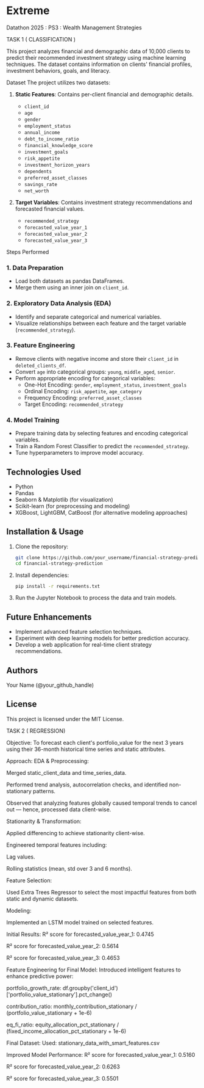 # Extreme
Datathon 2025 : PS3 : Wealth Management Strategies

TASK 1 ( CLASSIFICATION )

This project analyzes financial and demographic data of 10,000 clients to predict their recommended investment strategy using machine learning techniques. The dataset contains information on clients' financial profiles, investment behaviors, goals, and literacy.

 Dataset
The project utilizes two datasets:

1. **Static Features**: Contains per-client financial and demographic details.
    - `client_id`
    - `age`
    - `gender`
    - `employment_status`
    - `annual_income`
    - `debt_to_income_ratio`
    - `financial_knowledge_score`
    - `investment_goals`
    - `risk_appetite`
    - `investment_horizon_years`
    - `dependents`
    - `preferred_asset_classes`
    - `savings_rate`
    - `net_worth`

2. **Target Variables**: Contains investment strategy recommendations and forecasted financial values.
    - `recommended_strategy`
    - `forecasted_value_year_1`
    - `forecasted_value_year_2`
    - `forecasted_value_year_3`

 Steps Performed

### 1. Data Preparation
- Load both datasets as pandas DataFrames.
- Merge them using an inner join on `client_id`.

### 2. Exploratory Data Analysis (EDA)
- Identify and separate categorical and numerical variables.
- Visualize relationships between each feature and the target variable (`recommended_strategy`).

### 3. Feature Engineering
- Remove clients with negative income and store their `client_id` in `deleted_clients_df`.
- Convert `age` into categorical groups: `young`, `middle_aged`, `senior`.
- Perform appropriate encoding for categorical variables:
  - One-Hot Encoding: `gender`, `employment_status`, `investment_goals`
  - Ordinal Encoding: `risk_appetite`, `age_category`
  - Frequency Encoding: `preferred_asset_classes`
  - Target Encoding: `recommended_strategy`

### 4. Model Training
- Prepare training data by selecting features and encoding categorical variables.
- Train a Random Forest Classifier to predict the `recommended_strategy`.
- Tune hyperparameters to improve model accuracy.

## Technologies Used
- Python
- Pandas
- Seaborn & Matplotlib (for visualization)
- Scikit-learn (for preprocessing and modeling)
- XGBoost, LightGBM, CatBoost (for alternative modeling approaches)

## Installation & Usage
1. Clone the repository:
   ```sh
   git clone https://github.com/your_username/financial-strategy-prediction.git
   cd financial-strategy-prediction
   ```
2. Install dependencies:
   ```sh
   pip install -r requirements.txt
   ```
3. Run the Jupyter Notebook to process the data and train models.

## Future Enhancements
- Implement advanced feature selection techniques.
- Experiment with deep learning models for better prediction accuracy.
- Develop a web application for real-time client strategy recommendations.

## Authors
Your Name (@your_github_handle)

## License
This project is licensed under the MIT License.





TASK 2 ( REGRESSION)

Objective:
To forecast each client's portfolio_value for the next 3 years using their 36-month historical time series and static attributes.

Approach:
EDA & Preprocessing:

Merged static_client_data and time_series_data.

Performed trend analysis, autocorrelation checks, and identified non-stationary patterns.

Observed that analyzing features globally caused temporal trends to cancel out — hence, processed data client-wise.

Stationarity & Transformation:

Applied differencing to achieve stationarity client-wise.

Engineered temporal features including:

Lag values.

Rolling statistics (mean, std over 3 and 6 months).

Feature Selection:

Used Extra Trees Regressor to select the most impactful features from both static and dynamic datasets.

Modeling:

Implemented an LSTM model trained on selected features.

 Initial Results:
R² score for forecasted_value_year_1: 0.4745

R² score for forecasted_value_year_2: 0.5614

R² score for forecasted_value_year_3: 0.4653

Feature Engineering for Final Model:
Introduced intelligent features to enhance predictive power:

portfolio_growth_rate:
df.groupby('client_id')['portfolio_value_stationary'].pct_change()

contribution_ratio:
monthly_contribution_stationary / (portfolio_value_stationary + 1e-6)

eq_fi_ratio:
equity_allocation_pct_stationary / (fixed_income_allocation_pct_stationary + 1e-6)

Final Dataset:
Used: stationary_data_with_smart_features.csv

Improved Model Performance:
R² score for forecasted_value_year_1: 0.5160

R² score for forecasted_value_year_2: 0.6263

R² score for forecasted_value_year_3: 0.5501


